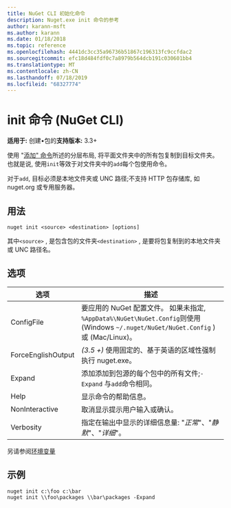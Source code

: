 ```yaml
---
title: NuGet CLI 初始化命令
description: Nuget.exe init 命令的参考
author: karann-msft
ms.author: karann
ms.date: 01/18/2018
ms.topic: reference
ms.openlocfilehash: 4441dc3cc35a96736b51867c196313fc9ccfdac2
ms.sourcegitcommit: efc18d484fdf0c7a8979b564dcb191c030601bb4
ms.translationtype: MT
ms.contentlocale: zh-CN
ms.lasthandoff: 07/18/2019
ms.locfileid: "68327774"
---
```

# <a name="init-command-nuget-cli"></a>init 命令 (NuGet CLI)

**适用于:** 创建&bullet;包的**支持版本:** 3.3+

使用 "[添加" 命令](cli-ref-add.md)所述的分层布局, 将平面文件夹中的所有包复制到目标文件夹。 也就是说, 使用`init`等效于对文件夹中的`add`每个包使用命令。

对于`add`, 目标必须是本地文件夹或 UNC 路径;不支持 HTTP 包存储库, 如 nuget.org 或专用服务器。

## <a name="usage"></a>用法

```cli
nuget init <source> <destination> [options]
```

其中`<source>` , 是包含包的文件夹`<destination>` , 是要将包复制到的本地文件夹或 UNC 路径名。

## <a name="options"></a>选项

| 选项 | 描述 |
| --- | --- |
| ConfigFile | 要应用的 NuGet 配置文件。 如果未指定, `%AppData%\NuGet\NuGet.Config`则使用 (Windows `~/.nuget/NuGet/NuGet.Config` ) 或 (Mac/Linux)。|
| ForceEnglishOutput | *(3.5 +)* 使用固定的、基于英语的区域性强制执行 nuget.exe。 |
| Expand | 添加添加到包源的每个包中的所有文件;`-Expand` 与`add`命令相同。 |
| Help | 显示命令的帮助信息。 |
| NonInteractive | 取消显示提示用户输入或确认。 |
| Verbosity | 指定在输出中显示的详细信息量: "*正常*"、"*静默*"、"*详细*"。 |

另请参阅[环境变量](cli-ref-environment-variables.md)

## <a name="examples"></a>示例

```cli
nuget init c:\foo c:\bar
nuget init \\foo\packages \\bar\packages -Expand
```
